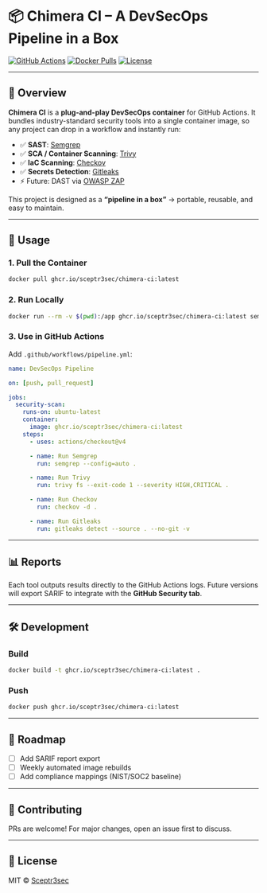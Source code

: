 # 📦 Chimera CI – A DevSecOps Pipeline in a Box

[![GitHub Actions](https://img.shields.io/github/actions/workflow/status/Sceptr3sec/chimera-ci/pipeline.yml?branch=main\&label=CI%2FCD)](https://github.com/Sceptr3sec/chimera-ci/actions)
[![Docker Pulls](https://img.shields.io/badge/GHCR-pull%20image-blue)](https://github.com/users/Sceptr3sec/packages/container/package/chimera-ci)
[![License](https://img.shields.io/github/license/Sceptr3sec/chimera-ci?color=brightgreen)](LICENSE)

---

## 🚀 Overview

**Chimera CI** is a **plug-and-play DevSecOps container** for GitHub Actions.
It bundles industry-standard security tools into a single container image, so any project can drop in a workflow and instantly run:

* ✅ **SAST**: [Semgrep](https://semgrep.dev/)
* ✅ **SCA / Container Scanning**: [Trivy](https://aquasecurity.github.io/trivy/)
* ✅ **IaC Scanning**: [Checkov](https://www.checkov.io/)
* ✅ **Secrets Detection**: [Gitleaks](https://github.com/gitleaks/gitleaks)
* ⚡ Future: DAST via [OWASP ZAP](https://www.zaproxy.org/)

This project is designed as a **“pipeline in a box”** → portable, reusable, and easy to maintain.

---

## 🐳 Usage

### 1. Pull the Container

```bash
docker pull ghcr.io/sceptr3sec/chimera-ci:latest
```

### 2. Run Locally

```bash
docker run --rm -v $(pwd):/app ghcr.io/sceptr3sec/chimera-ci:latest semgrep --config=auto /app
```

### 3. Use in GitHub Actions

Add `.github/workflows/pipeline.yml`:

```yaml
name: DevSecOps Pipeline

on: [push, pull_request]

jobs:
  security-scan:
    runs-on: ubuntu-latest
    container:
      image: ghcr.io/sceptr3sec/chimera-ci:latest
    steps:
      - uses: actions/checkout@v4

      - name: Run Semgrep
        run: semgrep --config=auto .

      - name: Run Trivy
        run: trivy fs --exit-code 1 --severity HIGH,CRITICAL .

      - name: Run Checkov
        run: checkov -d .

      - name: Run Gitleaks
        run: gitleaks detect --source . --no-git -v
```

---

## 📊 Reports

Each tool outputs results directly to the GitHub Actions logs.
Future versions will export SARIF to integrate with the **GitHub Security tab**.

---

## 🛠️ Development

### Build

```bash
docker build -t ghcr.io/sceptr3sec/chimera-ci:latest .
```

### Push

```bash
docker push ghcr.io/sceptr3sec/chimera-ci:latest
```

---

## 📅 Roadmap

* [ ] Add SARIF report export
* [ ] Weekly automated image rebuilds
* [ ] Add compliance mappings (NIST/SOC2 baseline)

---

## 🤝 Contributing

PRs are welcome! For major changes, open an issue first to discuss.

---

## 📜 License

MIT © [Sceptr3sec](https://github.com/Sceptr3sec)

